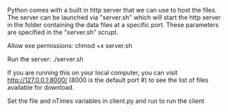 Python comes with a built in http server that we can use to host the files.
The server can be launched via "server.sh" which will start the http server in the folder containing the data files at a specific port. These parameters are specified in the "server.sh" scrupt.

Allow exe permissions:
chmod +x server.sh

Run the server:
./server.sh

If you are running this on your local computer, you can visit http://127.0.0.1:8000/ (8000 is the default port #) to see the list of files available for download.

Set the file and nTimes variables in client.py and run to run the client

